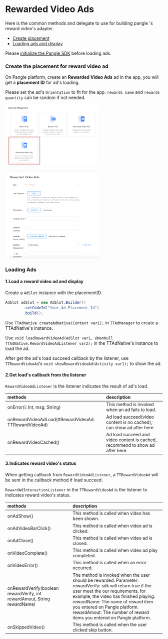 # Rewarded Video Ads

Here is the common methods and delegate to use for building pangle 's reward video's adapter.

  * [Create placement](#start/create_placement)
  * [Loading ads and display](#start/reward_ad_load)


Please [initialize the Pangle SDK](1_prerequisites_initialize) before loading ads.


<a name="start/create_placement"></a>
### Create the placement for reward video ad
On Pangle platform, create an **Rewarded Video Ads** ad in the app, you will get a **placement ID** for ad's loading.

Please set the ad's `Orientation` to fit for the app.
`rewards name` and `rewards quantity` can be random if not needed.


<img src="pics/reward_video_add.png" alt="drawing" width="300"/>  <br>

<img src="pics/reward_video_set.png" alt="drawing" width="300"/>

<a name="start/reward_ad_load"></a>
### Loading Ads


#### 1.Load a reward video ad and display

Create a `AdSlot` instance with the placementID.

```java
AdSlot adSlot = new AdSlot.Builder()
        .setCodeId("Your_Ad_Placement_Id")
        .build();
```


Use `TTAdNative createAdNative(Context var1);` in `TTAdManager` to create a TTAdNative's instance.

Use `void loadRewardVideoAd(AdSlot var1, @NonNull TTAdNative.RewardVideoAdListener var2);` in the TTAdNative's instance to load the ad.

After get the ad's load succeed callback by the listener, use `TTRewardVideoAd`'s `void showRewardVideoAd(Activity var1);` to show the ad.

#### 2.Get load's callback from the listener

`RewardVideoAdListener` is the listener indicates the result of ad's load.

| methods | description |
| :--- | :--- |
| onError(i: Int, msg: String) | This method is invoked when an ad fails to load.  |
| onRewardVideoAdLoad(ttRewardVideoAd: TTRewardVideoAd) | Ad load succeed(video content is no cached), can show ad after here. |
| onRewardVideoCached() | Ad load succeed and video content is cached, recommend to show ad after here. |


#### 3.Indicates reward video's status

When getting callback from `RewardVideoAdListener`, a `TTRewardVideoAd` will be sent in the callback method if load succeed.

`RewardAdInteractionListener` in the `TTRewardVideoAd` is the listener to indicates reward video's status.

| methods | description |
| :--- | :--- |
| onAdShow() |  This method is called when video has been shown. |
| onAdVideoBarClick() | This method is called when video ad is clicked. |
| onAdClose() | This method is called when video ad is closed. |
| onVideoComplete() | This method is called when video ad play completed. |
| onVideoError() | This method is called when an error occurred. |
| onRewardVerify(boolean rewardVerify, int rewardAmout, String rewardName) | The method is invoked when the user should be rewarded. Parameter: rewardVerify: sdk will return true if the user meet the our requirements, for example, the video has finished playing. rewardName: The name of reward item you entered on Pangle platform. rewardAmout: The number of reward items you entered on Pangle platform. |
| onSkippedVideo() | This method is called when the user clicked skip button. |
